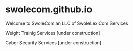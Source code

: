 # swolecom.github.io
Welcome to SwoleCom an LLC of SwoleLexICom Services

Weight Trainig Services
[under construction]

Cyber Security Services
[under construction]
